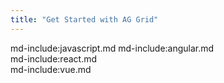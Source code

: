 ```yaml
---
title: "Get Started with AG Grid"
---
```

<style>
    .gatsby-resp-image-wrapper {
        margin-left: 0 !important;
        margin-right: 0 !important; 
        margin-bottom: 1rem; 
    }
    .gatsby-resp-image-image { 
        box-shadow: none !important;
    }  
 
    .code-tab pre { 
        margin-top: 0;    
    }   
  
    .code-tab .nav-item { 
        margin-bottom: 0 !important;
    }   
</style>   

md-include:javascript.md
md-include:angular.md    
md-include:react.md   
md-include:vue.md   
 
